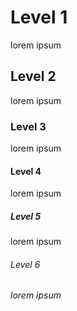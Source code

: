 # Level 1
lorem ipsum
## Level 2
lorem ipsum
### Level 3
lorem ipsum
#### Level 4
lorem ipsum
##### Level 5
lorem ipsum
###### Level 6
<i>lorem ipsum</i>
